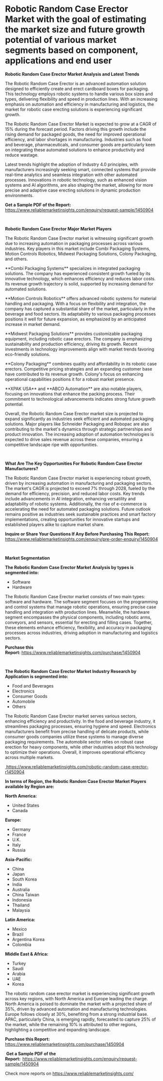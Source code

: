<p><h1>Robotic Random Case Erector Market with the goal of estimating the market size and future growth potential of various market segments based on component, applications and end user</h1></p><p><strong>Robotic Random Case Erector Market Analysis and Latest Trends</strong></p>
<p><p>The Robotic Random Case Erector is an advanced automation solution designed to efficiently create and erect cardboard boxes for packaging. This technology employs robotic systems to handle various box sizes and types, delivering flexibility and speed in production lines. With an increasing emphasis on automation and efficiency in manufacturing and logistics, the market for robotic case erecting solutions is experiencing significant growth.</p><p>The Robotic Random Case Erector Market is expected to grow at a CAGR of 15% during the forecast period. Factors driving this growth include the rising demand for packaged goods, the need for improved operational efficiency, and labor shortages in manufacturing. Industries such as food and beverage, pharmaceuticals, and consumer goods are particularly keen on integrating these automated solutions to enhance productivity and reduce wastage.</p><p>Latest trends highlight the adoption of Industry 4.0 principles, with manufacturers increasingly seeking smart, connected systems that provide real-time analytics and seamless integration with other automated processes. Innovations in robotic technology, such as enhanced vision systems and AI algorithms, are also shaping the market, allowing for more precise and adaptive case erecting solutions in dynamic production environments.</p></p>
<p><strong>Get a Sample PDF of the Report:&nbsp;</strong> <a href="https://www.reliablemarketinsights.com/enquiry/request-sample/1450904?utm_campaign=2756&utm_medium=2&utm_source=Github&utm_content=ia&utm_term=11042025&utm_id=robotic-random-case-erector">https://www.reliablemarketinsights.com/enquiry/request-sample/1450904</a></p>
<p>&nbsp;</p>
<p><strong>Robotic Random Case Erector Major Market Players</strong></p>
<p><p>The Robotic Random Case Erector market is witnessing significant growth due to increasing automation in packaging processes across various industries. Key players in this market include Combi Packaging Systems, Motion Controls Robotics, Midwest Packaging Solutions, Colony Packaging, and others.</p><p>**Combi Packaging Systems** specializes in integrated packaging solutions. The company has experienced consistent growth fueled by its innovative technology, which enhances efficiency and reduces labor costs. Its revenue growth trajectory is solid, supported by increasing demand for automated solutions.</p><p>**Motion Controls Robotics** offers advanced robotic systems for material handling and packaging. With a focus on flexibility and integration, the company has captured a substantial share of the market, particularly in the beverage and food sectors. Its adaptability to various packaging processes positions it well for future expansion, as emphasized by an anticipated increase in market demand.</p><p>**Midwest Packaging Solutions** provides customizable packaging equipment, including robotic case erectors. The company is emphasizing sustainability and production efficiency, driving its growth. Recent investments in technology improvements align with market trends favoring eco-friendly solutions.</p><p>**Colony Packaging** combines quality and affordability in its robotic case erectors. Competitive pricing strategies and an expanding customer base have contributed to its revenue growth. Colony's focus on enhancing operational capabilities positions it for a robust market presence.</p><p>**XPAK USA** and **ABCO Automation** are also notable players, focusing on innovations that enhance the packing process. Their commitment to technological advancements indicates strong future growth potential.</p><p>Overall, the Robotic Random Case Erector market size is projected to expand significantly as industries seek efficient and automated packaging solutions. Major players like Schneider Packaging and Robopac are also contributing to the market's dynamics through strategic partnerships and product innovation. The increasing adoption of automation technologies is expected to drive sales revenue across these companies, ensuring a competitive landscape ripe with opportunities.</p></p>
<p>&nbsp;</p>
<p><strong>What Are The Key Opportunities For Robotic Random Case Erector Manufacturers?</strong></p>
<p><p>The Robotic Random Case Erector market is experiencing robust growth, driven by increasing automation in manufacturing and packaging sectors. The market's CAGR is projected to exceed 7% through 2028, fueled by the demand for efficiency, precision, and reduced labor costs. Key trends include advancements in AI integration, enhancing versatility and adaptability of robotic systems. Additionally, the rise of e-commerce is accelerating the need for automated packaging solutions. Future outlook remains positive as industries seek sustainable practices and smart factory implementations, creating opportunities for innovative startups and established players alike to capture market share.</p></p>
<p><strong>Inquire or Share Your Questions If Any Before Purchasing This Report:</strong> <a href="https://www.reliablemarketinsights.com/enquiry/pre-order-enquiry/1450904?utm_campaign=2756&utm_medium=2&utm_source=Github&utm_content=ia&utm_term=11042025&utm_id=robotic-random-case-erector">https://www.reliablemarketinsights.com/enquiry/pre-order-enquiry/1450904</a></p>
<p>&nbsp;</p>
<p><strong>Market Segmentation</strong></p>
<p><strong>The Robotic Random Case Erector Market Analysis by types is segmented into:</strong></p>
<p><ul><li>Software</li><li>Hardware</li></ul></p>
<p><p>The Robotic Random Case Erector market consists of two main types: software and hardware. The software segment focuses on the programming and control systems that manage robotic operations, ensuring precise case handling and integration with production lines. Meanwhile, the hardware segment encompasses the physical components, including robotic arms, conveyors, and sensors, essential for erecting and filling cases. Together, these elements enhance efficiency, flexibility, and accuracy in packaging processes across industries, driving adoption in manufacturing and logistics sectors.</p></p>
<p><strong>Purchase this Report:&nbsp;</strong><a href="https://www.reliablemarketinsights.com/purchase/1450904?utm_campaign=2756&utm_medium=2&utm_source=Github&utm_content=ia&utm_term=11042025&utm_id=robotic-random-case-erector">https://www.reliablemarketinsights.com/purchase/1450904</a></p>
<p>&nbsp;</p>
<p><strong>The Robotic Random Case Erector Market Industry Research by Application is segmented into:</strong></p>
<p><ul><li>Food and Beverages</li><li>Electronics</li><li>Consumer Goods</li><li>Automobile</li><li>Others</li></ul></p>
<p><p>The Robotic Random Case Erector market serves various sectors, enhancing efficiency and productivity. In the food and beverage industry, it streamlines packaging processes, ensuring hygiene and speed. Electronics manufacturers benefit from precise handling of delicate products, while consumer goods companies utilize these systems to manage diverse packaging requirements. The automobile sector relies on robust case erection for heavy components, while other industries adopt this technology to optimize their operations. Overall, it improves operational efficiency across multiple markets.</p></p>
<p><a href="https://www.reliablemarketinsights.com/robotic-random-case-erector-r1450904?utm_campaign=2756&utm_medium=2&utm_source=Github&utm_content=ia&utm_term=11042025&utm_id=robotic-random-case-erector">&nbsp;https://www.reliablemarketinsights.com/robotic-random-case-erector-r1450904</a></p>
<p><strong>In terms of Region, the Robotic Random Case Erector Market Players available by Region are:</strong></p>
<p>
    <p> <strong> North America: </strong>
        <ul>
            <li>United States</li>
            <li>Canada</li>
        </ul>
        </p> 
    <p> <strong> Europe: </strong>
        <ul>
            <li>Germany</li>
            <li>France</li>
            <li>U.K.</li>
            <li>Italy</li>
            <li>Russia</li>
        </ul>
        </p> 
    <p> <strong> Asia-Pacific: </strong>
        <ul>
            <li>China</li>
            <li>Japan</li>
            <li>South Korea</li>
            <li>India</li>
            <li>Australia</li>
            <li>China Taiwan</li>
            <li>Indonesia</li>
            <li>Thailand</li>
            <li>Malaysia</li>
        </ul>
        </p> 
    <p> <strong> Latin America: </strong>
        <ul>
            <li>Mexico</li>
            <li>Brazil</li>
            <li>Argentina Korea</li>
            <li>Colombia</li>
        </ul>
        </p> 
    <p> <strong> Middle East & Africa: </strong>
        <ul>
            <li>Turkey</li>
            <li>Saudi</li>
            <li>Arabia</li>
            <li>UAE</li>
            <li>Korea</li>
        </ul>
    </p>
    </p>
<p><p>The robotic random case erector market is experiencing significant growth across key regions, with North America and Europe leading the charge. North America is poised to dominate the market with a projected share of 35%, driven by advanced automation and manufacturing technologies. Europe follows closely at 30%, benefiting from a strong industrial base. APAC, particularly China, is emerging rapidly, forecasted to capture 25% of the market, while the remaining 10% is attributed to other regions, highlighting a competitive and expanding landscape.</p></p>
<p><strong>Purchase this Report: </strong><a href="https://www.reliablemarketinsights.com/purchase/1450904?utm_campaign=2756&utm_medium=2&utm_source=Github&utm_content=ia&utm_term=11042025&utm_id=robotic-random-case-erector">https://www.reliablemarketinsights.com/purchase/1450904</a></p>
<p>&nbsp;<strong>Get a Sample PDF of the Report:&nbsp;&nbsp;</strong><a href="https://www.reliablemarketinsights.com/enquiry/request-sample/1450904?utm_campaign=2756&utm_medium=2&utm_source=Github&utm_content=ia&utm_term=11042025&utm_id=robotic-random-case-erector">https://www.reliablemarketinsights.com/enquiry/request-sample/1450904</a></p>
<p><strong></strong></p>
<p>Check more reports on <a href="https://www.reliablemarketinsights.com/?utm_campaign=2756&utm_medium=2&utm_source=Github&utm_content=ia&utm_term=11042025&utm_id=robotic-random-case-erector">https://www.reliablemarketinsights.com/</a></p>